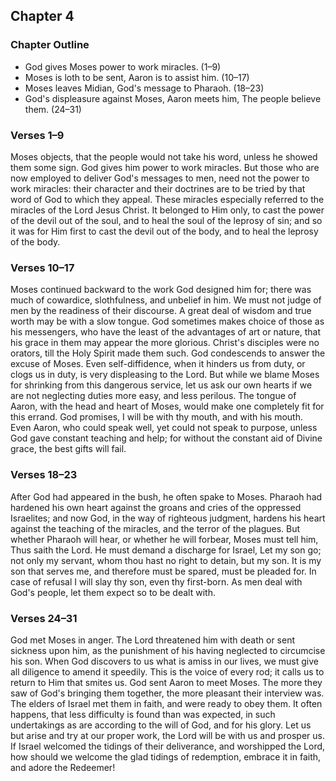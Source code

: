 ## Chapter 4

### Chapter Outline

- God gives Moses power to work miracles. (1–9)
- Moses is loth to be sent, Aaron is to assist him. (10–17)
- Moses leaves Midian, God's message to Pharaoh. (18–23)
- God's displeasure against Moses, Aaron meets him, The people believe them. (24–31)

### Verses 1–9

Moses objects, that the people would not take his word, unless he showed them some sign. God gives him power to work miracles. But those who are now employed to deliver God's messages to men, need not the power to work miracles: their character and their doctrines are to be tried by that word of God to which they appeal. These miracles especially referred to the miracles of the Lord Jesus Christ. It belonged to Him only, to cast the power of the devil out of the soul, and to heal the soul of the leprosy of sin; and so it was for Him first to cast the devil out of the body, and to heal the leprosy of the body.

### Verses 10–17

Moses continued backward to the work God designed him for; there was much of cowardice, slothfulness, and unbelief in him. We must not judge of men by the readiness of their discourse. A great deal of wisdom and true worth may be with a slow tongue. God sometimes makes choice of those as his messengers, who have the least of the advantages of art or nature, that his grace in them may appear the more glorious. Christ's disciples were no orators, till the Holy Spirit made them such. God condescends to answer the excuse of Moses. Even self-diffidence, when it hinders us from duty, or clogs us in duty, is very displeasing to the Lord. But while we blame Moses for shrinking from this dangerous service, let us ask our own hearts if we are not neglecting duties more easy, and less perilous. The tongue of Aaron, with the head and heart of Moses, would make one completely fit for this errand. God promises, I will be with thy mouth, and with his mouth. Even Aaron, who could speak well, yet could not speak to purpose, unless God gave constant teaching and help; for without the constant aid of Divine grace, the best gifts will fail.

### Verses 18–23

After God had appeared in the bush, he often spake to Moses. Pharaoh had hardened his own heart against the groans and cries of the oppressed Israelites; and now God, in the way of righteous judgment, hardens his heart against the teaching of the miracles, and the terror of the plagues. But whether Pharaoh will hear, or whether he will forbear, Moses must tell him, Thus saith the Lord. He must demand a discharge for Israel, Let my son go; not only my servant, whom thou hast no right to detain, but my son. It is my son that serves me, and therefore must be spared, must be pleaded for. In case of refusal I will slay thy son, even thy first-born. As men deal with God's people, let them expect so to be dealt with.

### Verses 24–31

God met Moses in anger. The Lord threatened him with death or sent sickness upon him, as the punishment of his having neglected to circumcise his son. When God discovers to us what is amiss in our lives, we must give all diligence to amend it speedily. This is the voice of every rod; it calls us to return to Him that smites us. God sent Aaron to meet Moses. The more they saw of God's bringing them together, the more pleasant their interview was. The elders of Israel met them in faith, and were ready to obey them. It often happens, that less difficulty is found than was expected, in such undertakings as are according to the will of God, and for his glory. Let us but arise and try at our proper work, the Lord will be with us and prosper us. If Israel welcomed the tidings of their deliverance, and worshipped the Lord, how should we welcome the glad tidings of redemption, embrace it in faith, and adore the Redeemer!

